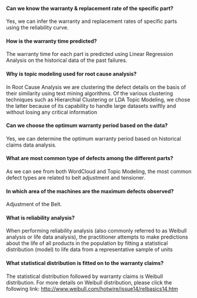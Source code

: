 #### Can we know the warranty & replacement rate of the specific part?
Yes, we can infer the warranty and replacement rates of specific parts using the reliability curve. 

#### How is the warranty time predicted?
The warranty time for each part is predicted using Linear Regression Analysis on the historical data of the past failures.

#### Why is topic modeling used for root cause analysis? 
In Root Cause Analysis we are clustering the defect details on the basis of their similarity using text mining algorithms. Of the various clustering techniques such as Hierarchial Clustering or LDA Topic Modeling, we chose the latter because of its capability to handle large datasets swiftly and without losing any critical information

#### Can we choose the optimum warranty period based on the data?
Yes, we can determine the optimum warranty period based on historical claims data analysis.

#### What are most common type of defects among the different parts?
As we can see from both WordCloud and Topic Modeling, the most common defect types are related to belt adjustment and tensioner.

#### In which area of the machines are the maximum defects observed?
Adjustment of the Belt.

#### What is reliability analysis?
When performing reliability analysis (also commonly referred to as Weibull analysis or life data analysis), the practitioner attempts to make predictions about the life of all products in the population by fitting a statistical distribution (model) to life data from a representative sample of units 

#### What statistical distribution is fitted on to the warranty claims?
The statistical distribution followed by warranty claims is Weibull distribution. For more details on Weibull distribution, please click the following link: http://www.weibull.com/hotwire/issue14/relbasics14.htm

